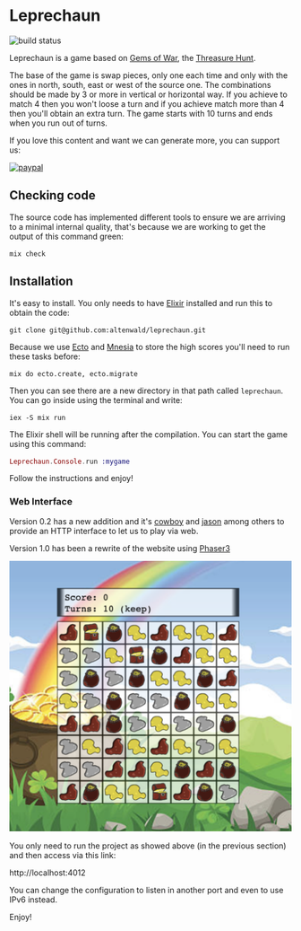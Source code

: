 # Leprechaun

![build status](https://github.com/altenwald/leprechaun/actions/workflows/check.yml/badge.svg)

Leprechaun is a game based on [Gems of War](https://gemsofwar.com/), the [Threasure Hunt](https://gemsofwar.zendesk.com/hc/en-us/articles/205368765-Treasure-Hunt-and-Treasure-Maps).

The base of the game is swap pieces, only one each time and only with the ones in north, south, east or west of the source one. The combinations should be made by 3 or more in vertical or horizontal way. If you achieve to match 4 then you won't loose a turn and if you achieve match more than 4 then you'll obtain an extra turn. The game starts with 10 turns and ends when you run out of turns.

If you love this content and want we can generate more, you can support us:

[![paypal](https://www.paypalobjects.com/en_US/GB/i/btn/btn_donateCC_LG.gif)](https://www.paypal.com/cgi-bin/webscr?cmd=_s-xclick&hosted_button_id=RC5F8STDA6AXE)

## Checking code

The source code has implemented different tools to ensure we are arriving to a minimal internal quality, that's because we are working to get the output of this command green:

```
mix check
```

## Installation

It's easy to install. You only needs to have [Elixir](https://elixir-lang.org/install.html) installed and run this to obtain the code:

```
git clone git@github.com:altenwald/leprechaun.git
```

Because we use [Ecto](https://hexdocs.pm/ecto/Ecto.html) and [Mnesia](https://en.wikipedia.org/wiki/Mnesia) to store the high scores you'll need to run these tasks before:

```
mix do ecto.create, ecto.migrate
```

Then you can see there are a new directory in that path called `leprechaun`. You can go inside using the terminal and write:

```
iex -S mix run
```

The Elixir shell will be running after the compilation. You can start the game using this command:

```elixir
Leprechaun.Console.run :mygame
```

Follow the instructions and enjoy!

### Web Interface

Version 0.2 has a new addition and it's [cowboy][1] and [jason][2] among others to provide an HTTP
interface to let us to play via web.

Version 1.0 has been a rewrite of the website using [Phaser3][3] 

[![Leprechaun WebGame](screenshot_web.png)](screenshot_web.png)

You only need to run the project as showed above (in the previous section) and then access via this link:

http://localhost:4012

You can change the configuration to listen in another port and even to use IPv6 instead.

Enjoy!

[1]: https://github.com/ninenines/cowboy
[2]: https://github.com/michalmuskala/jason
[3]: https://phaser.io/
